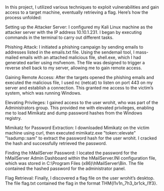 In this project, I utilized various techniques to exploit vulnerabilities and gain access to a target machine, eventually retrieving a flag. Here’s how the process unfolded:

Setting up the Attacker Server: I configured my Kali Linux machine as the attacker server with the IP address 10.10.1.231. I began by executing commands in the terminal to carry out different tasks.

Phishing Attack: I initiated a phishing campaign by sending emails to addresses listed in the emails.txt file. Using the sendemail tool, I mass-mailed emails with an attached malicious file, shell.exe, which I had generated earlier using msfvenom. The file was designed to trigger a reverse shell back to my server, allowing me to gain remote access.

Gaining Remote Access: After the targets opened the phishing emails and executed the malicious file, I used nc (netcat) to listen on port 443 on my server and establish a connection. This granted me access to the victim’s system, which was running Windows.

Elevating Privileges: I gained access to the user wrohit, who was part of the Administrators group. This provided me with elevated privileges, enabling me to load Mimikatz and dump password hashes from the Windows registry.

Mimikatz for Password Extraction: I downloaded Mimikatz on the victim machine using curl, then executed mimikatz.exe "token::elevate" "lsadump::sam" to extract the password hash for the user wrohit. I cracked the hash and successfully retrieved the password.

Finding the hMailServer Password: I located the password for the hMailServer Admin Dashboard within the hMailServer.INI configuration file, which was stored in C:\Program Files (x86)\hMailServer\Bin\. The file contained the hashed password for the administrator panel.

Flag Retrieval: Finally, I discovered a flag file on the user wrohit’s desktop. The file flag.txt contained the flag in the format THM{l1v1n_7h3_br1ck_l1f3}.

